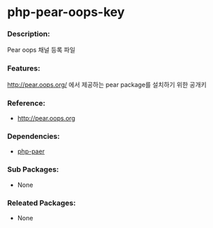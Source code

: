 # php-pear-oops-key

### Description:

Pear oops 채널 등록 파일

### Features:

http://pear.oops.org/ 에서 제공하는 pear package를 설치하기 위한 공개키

### Reference:
* http://pear.oops.org

### Dependencies:
* [php-paer](pkg-base-php.md)

### Sub Packages:
* None

### Releated Packages:
* None
